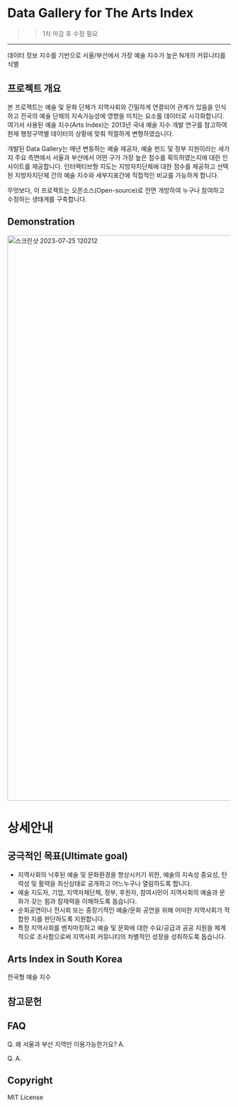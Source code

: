 # Data Gallery for The Arts Index 
>> 1차 마감 후 수정 필요


---
데이터 정보 지수를 기반으로 서울/부산에서 가장 예술 지수가 높은 N개의 커뮤니티를 식별

## 프로젝트 개요
본 프로젝트는 예술 및 문화 단체가 지역사회와 긴밀하게 연결되어 관계가 있음을 인식하고 전국의 예술 단체의 지속가능성에 영향을 미치는 요소를 데이터로 시각화합니다. 여기서 사용된 예술 지수(Arts Index)는 2013년 국내 예술 지수 개발 연구를 참고하여 현재 행정구역별 데이터의 상황에 맞춰 적절하게 변형하였습니다. 

개발된 Data Gallery는 매년 변동하는 예술 제공자, 예술 펀드 및 정부 지원이라는 세가지 주요 측면에서 서울과 부산에서 어떤 구가 가장 높은 점수를 획득하였는지에 대한 인사이트를 제공합니다. 인터렉티브형 지도는 지방자치단체에 대한 점수를 제공하고 선택된 지방자치단체 간의 예술 지수와 세부지표간에 직접적인 비교를 가능하게 합니다.

무엇보다, 이 프로젝트는 오픈소스(Open-source)로 전면 개방하여 누구나 참여하고 수정하는 생태계를 구축합니다. 

## Demonstration
<img width="1278" alt="스크린샷 2023-07-25 120212" src="https://github.com/eunjuyummy/The_Arts_Vibrancy_Index/assets/101487529/2e807441-8f4d-4ca9-8a8a-3622093f9e97">


# 상세안내

## 궁극적인 목표(Ultimate goal)
- 지역사회의 낙후된 예술 및 문화환경을 향상시키기 위한, 예술의 지속성 중요성, 탄력성 및 활력을 최신상태로 공개하고 어느누구나 열람하도록 합니다.
- 예술 지도자, 기업, 지역자체단체, 정부, 후원자, 참여시민이 지역사회의 예술과 문화가 갖는 힘과 잠재력을 이해하도록 돕습니다.
- 순회공연이나 전시회 또는 중장기적인 예술/문화 공연을 위해 어떠한 지역사회가 적합한 지를 판단하도록 지원합니다.
- 특정 지역사회를 벤치마킹하고 예술 및 문화에 대한 수요/공급과 공공 지원을 체계적으로 조사함으로써 지역사회 커뮤니티의 차별적인 성장을 성취하도록 돕습니다.

## Arts Index in South Korea
한국형 예술 지수



## 참고문헌

## FAQ
Q. 왜 서울과 부산 지역만 이용가능한가요?
A.

Q.
A.

## Copyright
MIT License
